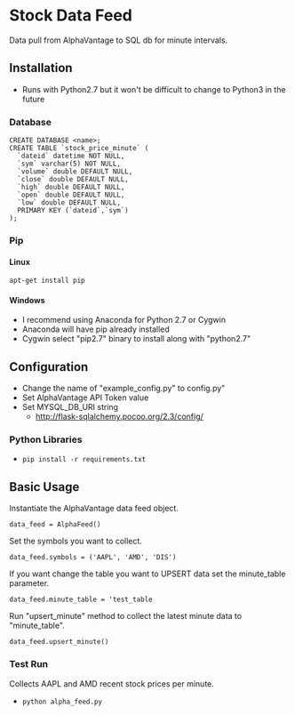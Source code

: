 # Stock Data Feed
Data pull from AlphaVantage to SQL db for minute intervals.

## Installation
- Runs with Python2.7 but it won't be difficult to change to Python3 in the
  future

### Database
```
CREATE DATABASE <name>;
CREATE TABLE `stock_price_minute` (
  `dateid` datetime NOT NULL,
  `sym` varchar(5) NOT NULL,
  `volume` double DEFAULT NULL,
  `close` double DEFAULT NULL,
  `high` double DEFAULT NULL,
  `open` double DEFAULT NULL,
  `low` double DEFAULT NULL,
  PRIMARY KEY (`dateid`,`sym`)
);
```

### Pip

#### Linux
`apt-get install pip`

#### Windows
- I recommend using Anaconda for Python 2.7 or Cygwin
- Anaconda will have pip already installed
- Cygwin select "pip2.7" binary to install along with "python2.7"

## Configuration
- Change the name of "example_config.py" to config.py"
- Set AlphaVantage API Token value
- Set MYSQL_DB_URI string
  * <http://flask-sqlalchemy.pocoo.org/2.3/config/>

### Python Libraries
- `pip install -r requirements.txt`

## Basic Usage
Instantiate the AlphaVantage data feed object.

`data_feed = AlphaFeed()`

Set the symbols you want to collect.

`data_feed.symbols = ('AAPL', 'AMD', 'DIS')`

If you want change the table you want to UPSERT data set the minute_table parameter.

`data_feed.minute_table = 'test_table`

Run "upsert_minute" method to collect the latest minute data to
  "minute_table".

`data_feed.upsert_minute()`

### Test Run
Collects AAPL and AMD recent stock prices per minute.

- `python alpha_feed.py`
